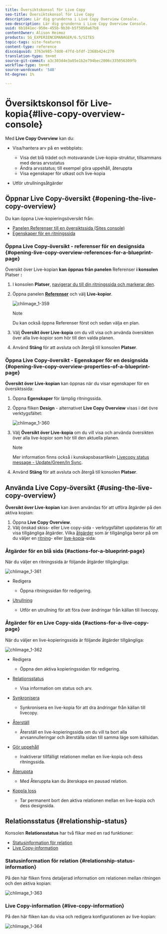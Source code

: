 ```yaml
---
title: Översiktskonsol för Live Copy
seo-title: Översiktskonsol för Live Copy
description: Lär dig grunderna i Live Copy Overview Console.
seo-description: Lär dig grunderna i Live Copy Overview Console.
uuid: 6b1841ec-950e-455b-9b30-b5f5050a67b8
contentOwner: Alison Heimoz
products: SG_EXPERIENCEMANAGER/6.5/SITES
topic-tags: site-features
content-type: reference
discoiquuid: 3763e985-7dd8-47fd-bfdf-2368b424c270
translation-type: tm+mt
source-git-commit: a3c303d4e3a85e1b2e794bec2006c335056309fb
workflow-type: tm+mt
source-wordcount: '548'
ht-degree: 1%

---
```



# Översiktskonsol för Live-kopia{#live-copy-overview-console}

Med **Live Copy Overview** kan du:

* Visa/hantera arv på en webbplats:

   * Visa det blå trädet och motsvarande Live-kopia-struktur, tillsammans med deras arvsstatus
   * Ändra arvsstatus; till exempel göra uppehåll, återuppta
   * Visa egenskaper för utkast och live-kopia

* Utför utrullningsåtgärder

## Öppnar Live Copy-översikt {#opening-the-live-copy-overview}

Du kan öppna Live-kopieringsöversikt från:

* [Panelen Referenser till en översiktssida (Sites console)](#opening-live-copy-overview-references-for-a-blueprint-page)
* [Egenskaper för en ritningssida](#opening-live-copy-overview-properties-of-a-blueprint-page)

### Öppna Live Copy-översikt - referenser för en designsida {#opening-live-copy-overview-references-for-a-blueprint-page}

Översikt över Live-kopian **kan öppnas från panelen** Referenser **i konsolen** Platser **:**

1. I konsolen **Platser**, [navigerar du till din ritningssida och markerar den](/help/sites-authoring/basic-handling.md#viewing-and-selecting-resources).
1. Öppna panelen **[Referenser](/help/sites-authoring/basic-handling.md#references)** och välj **Live-kopior**.

   ![chlimage_1-359](assets/chlimage_1-359.png)

   >[!NOTE]
   >
   >Du kan också öppna Referenser först och sedan välja en plan.

1. Välj **Översikt över Live-kopia** om du vill visa och använda översikten över alla live-kopior som hör till den valda planen.
1. Använd **Stäng** för att avsluta och återgå till konsolen **Platser**.

### Öppna Live Copy-översikt - Egenskaper för en designsida {#opening-live-copy-overview-properties-of-a-blueprint-page}

**Översikt över Live-kopian** kan öppnas när du visar egenskaper för en översiktssida:

1. Öppna **Egenskaper** för lämplig ritningssida.
1. Öppna fliken **Design** - alternativet **Live Copy Overview** visas i det övre verktygsfältet:

   ![chlimage_1-360](assets/chlimage_1-360.png)

1. Välj **Översikt över Live-kopia** om du vill visa och använda översikten över alla live-kopior som hör till den aktuella planen.

   >[!NOTE]
   >
   >Mer information finns också i kunskapsbasartikeln [Livecopy status message - Update/Green/In Sync](https://helpx.adobe.com/experience-manager/kb/livecopy-status-message---up-to-date-green-in-sync.html).

1. Använd **Stäng** för att avsluta och återgå till konsolen **Platser**.

## Använda Live Copy-översikt {#using-the-live-copy-overview}

**Översikt över Live-kopian** kan även användas för att utföra åtgärder på den aktiva kopian:

1. Öppna **Live Copy Overview**.
1. Välj önskad skiss- eller Live copy-sida - verktygsfältet uppdateras för att visa tillgängliga åtgärder. Vilka [åtgärder](/help/sites-administering/msm.md#terms-used) som är tillgängliga beror på om du väljer en [ritning](#actions-for-a-blueprint-page)- eller [live-kopia](#actions-for-a-live-copy-page)-sida:

### Åtgärder för en blå sida {#actions-for-a-blueprint-page}

När du väljer en ritningssida är följande åtgärder tillgängliga:

![chlimage_1-361](assets/chlimage_1-361.png)

* Redigera

   * Öppna ritningssidan för redigering.

* [Utrullning](/help/sites-administering/msm.md#rollout-and-synchronize)

   * Utför en utrullning för att föra över ändringar från källan till livecopy.

### Åtgärder för en Live Copy-sida {#actions-for-a-live-copy-page}

När du väljer en live-kopieringssida är följande åtgärder tillgängliga:

![chlimage_1-362](assets/chlimage_1-362.png)

* Redigera

   * Öppna den aktiva kopieringssidan för redigering.

* [Relationsstatus](#relationship-status)

   * Visa information om status och arv.

* [Synkronisera](/help/sites-administering/msm.md#rollout-and-synchronize)

   * Synkronisera en live-kopia för att dra ändringar från källan till livecopy.

* [Återställ](/help/sites-administering/msm-livecopy.md#resetting-a-live-copy-page)

   * Återställ en live-kopieringssida om du vill ta bort alla arvsannulleringar och återställa sidan till samma läge som källsidan.

* [Gör uppehåll](/help/sites-administering/msm.md#suspending-and-cancelling-inheritance-and-synchronization)

   * Inaktiverar tillfälligt relationen mellan en live-kopia och dess ritningssida.

* [Återuppta](/help/sites-administering/msm-livecopy.md#resuming-inheritance-for-a-page)

   * Med Återuppta kan du återskapa en pausad relation.

* [Koppla loss](/help/sites-administering/msm.md#detaching-a-live-copy)

   * Tar permanent bort den aktiva relationen mellan en live-kopia och dess designsida.

## Relationsstatus {#relationship-status}

Konsolen **Relationsstatus** har två flikar med en rad funktioner:

* [Statusinformation för relation](#relationship-status-information)
* [Live Copy-information](#live-copy-information)

### Statusinformation för relation {#relationship-status-information}

På den här fliken finns detaljerad information om relationen mellan ritningen och den aktiva kopian:

![chlimage_1-363](assets/chlimage_1-363.png)

### Live Copy-information {#live-copy-information}

På den här fliken kan du visa och redigera konfigurationen av live-kopian:

![chlimage_1-364](assets/chlimage_1-364.png)

